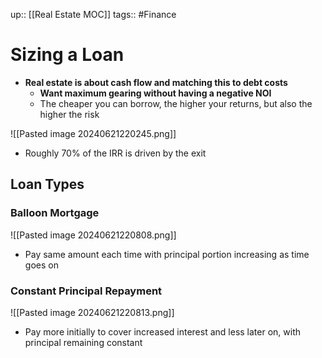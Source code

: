 up:: [[Real Estate MOC]]
tags:: #Finance 
# Sizing a Loan
- **Real estate is about cash flow and matching this to debt costs**
	- **Want maximum gearing without having a negative NOI**
	- The cheaper you can borrow, the higher your returns, but also the higher the risk
	
![[Pasted image 20240621220245.png]]
- Roughly 70% of the IRR is driven by the exit
## Loan Types
### Balloon Mortgage
![[Pasted image 20240621220808.png]]
- Pay same amount each time with principal portion increasing as time goes on
### Constant Principal Repayment
![[Pasted image 20240621220813.png]]
- Pay more initially to cover increased interest and less later on, with principal remaining constant